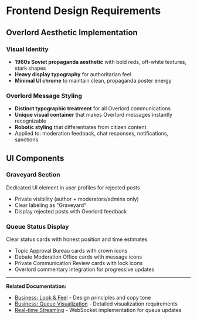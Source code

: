 # Frontend Design Requirements

## Overlord Aesthetic Implementation

### Visual Identity
- **1960s Soviet propaganda aesthetic** with bold reds, off-white textures, stark shapes
- **Heavy display typography** for authoritarian feel
- **Minimal UI chrome** to maintain clean, propaganda poster energy

### Overlord Message Styling
- **Distinct typographic treatment** for all Overlord communications
- **Unique visual container** that makes Overlord messages instantly recognizable
- **Robotic styling** that differentiates from citizen content
- Applied to: moderation feedback, chat responses, notifications, sanctions

## UI Components

### Graveyard Section
Dedicated UI element in user profiles for rejected posts
- Private visibility (author + moderators/admins only)
- Clear labeling as "Graveyard"
- Display rejected posts with Overlord feedback

### Queue Status Display
Clear status cards with honest position and time estimates
- Topic Approval Bureau cards with crown icons
- Debate Moderation Office cards with message icons
- Private Communication Review cards with lock icons
- Overlord commentary integration for progressive updates

---

**Related Documentation:**
- [Business: Look & Feel](../business-requirements/03-look-feel.md) - Design principles and copy tone
- [Business: Queue Visualization](../business-requirements/16-queue-visualization.md) - Detailed visualization requirements
- [Real-time Streaming](./06-realtime-streaming.md) - WebSocket implementation for queue updates
